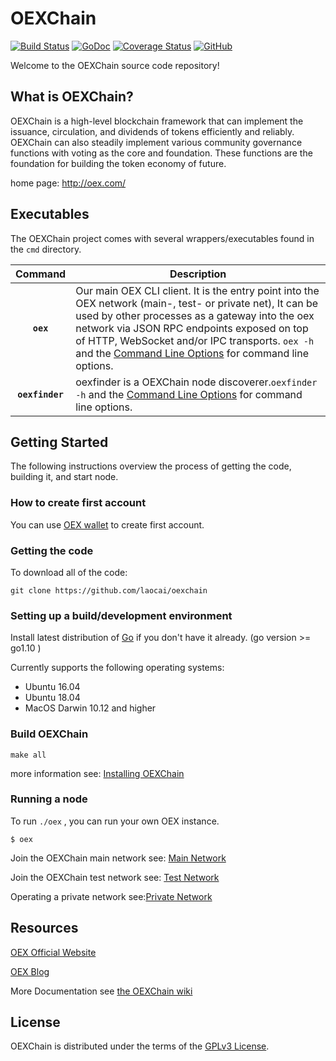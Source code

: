 # OEXChain

[![Build Status](https://travis-ci.org/laocai/oex.svg?branch=master)](https://travis-ci.org/laocai/oex)
[![GoDoc](https://godoc.org/github.com/laocai/oex?status.svg)](https://godoc.org/github.com/laocai/oex)
[![Coverage Status](https://coveralls.io/repos/github/laocai/oex/badge.svg?branch=master)](https://coveralls.io/github/laocai/oex?branch=master)
[![GitHub](https://img.shields.io/github/license/laocai/oex.svg)](LICENSE)

Welcome to the OEXChain source code repository!

## What is OEXChain?

OEXChain is a high-level blockchain framework that can implement the issuance, circulation, and dividends of tokens efficiently and reliably. OEXChain can also steadily implement various community governance functions with voting as the core and foundation. These functions are the foundation for building the token economy of future.

home page: http://oex.com/

## Executables

The OEXChain project comes with several wrappers/executables found in the `cmd` directory.

|    Command     | Description                                                                                                                                                                                                                                                                                                                                                                                               |
| :------------: | --------------------------------------------------------------------------------------------------------------------------------------------------------------------------------------------------------------------------------------------------------------------------------------------------------------------------------------------------------------------------------------------------------- |
|    **`oex`**    | Our main OEX CLI client. It is the entry point into the OEX network (main-, test- or private net), It can be used by other processes as a gateway into the oex network via JSON RPC endpoints exposed on top of HTTP, WebSocket and/or IPC transports. `oex -h` and the [Command Line Options](https://github.com/laocai/oexchain/wiki/Command-Line-Options) for command line options. |
| **`oexfinder`** | oexfinder is a OEXChain node discoverer.`oexfinder -h` and the [Command Line Options](https://github.com/laocai/oexchain/wiki/Command-Line-Options) for command line options.                                                                                                                                                                                                                        |

## Getting Started

The following instructions overview the process of getting the code, building it, and start node.

### How to create first account

You can use [OEX wallet](https://m.oex.com/download) to create first account.

### Getting the code

To download all of the code:

`git clone https://github.com/laocai/oexchain`

### Setting up a build/development environment

Install latest distribution of [Go](https://golang.org/) if you don't have it already. (go version >= go1.10 )

Currently supports the following operating systems:

- Ubuntu 16.04
- Ubuntu 18.04
- MacOS Darwin 10.12 and higher

### Build OEXChain

`make all`

more information see: [Installing OEXChain](https://github.com/laocai/oexchain/wiki/Build-OEX)

### Running a node

To run `./oex` , you can run your own OEX instance.

`$ oex`

Join the OEXChain main network see: [Main Network](https://github.com/laocai/oexchain/wiki/Main-Network)

Join the OEXChain test network see: [Test Network](https://github.com/laocai/oexchain/wiki/Test-Network)

Operating a private network see:[Private Network](https://github.com/laocai/oexchain/wiki/Private-Network)

## Resources

[OEX Official Website](http://oex.com/)

[OEX Blog](http://oex.com/blog.html)

More Documentation see [the OEXChain wiki](https://github.com/laocai/oexchain/wiki)

## License

OEXChain is distributed under the terms of the [GPLv3 License](./License).
